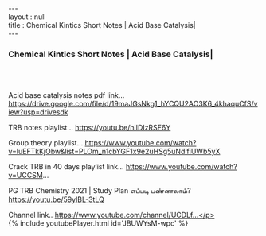 ---<br>layout : null<br>title : Chemical Kintics Short Notes | Acid Base Catalysis|<br>---<br><h3>Chemical Kintics Short Notes | Acid Base Catalysis|</h3><br><br><p>Acid base catalysis notes pdf link...
https://drive.google.com/file/d/19maJGsNkg1_hYCQU2AO3K6_4khaquCfS/view?usp=drivesdk

TRB notes playlist... 
  https://youtu.be/hiIDIzRSF6Y

Group theory playlist...
https://www.youtube.com/watch?v=luEFTkKjObw&list=PLOm_n1cbYGF1x9e2uHSg5uNdifiUWb5yX

Crack TRB in 40 days playlist link...
https://www.youtube.com/watch?v=UCCSM...

PG TRB Chemistry 2021 | Study Plan எப்படி பண்ணலாம்?
https://youtu.be/59ylBL-3tLQ

Channel link..
https://www.youtube.com/channel/UCDLf...</p><br>{% include youtubePlayer.html id='JBUWYsM-wpc' %}<br>